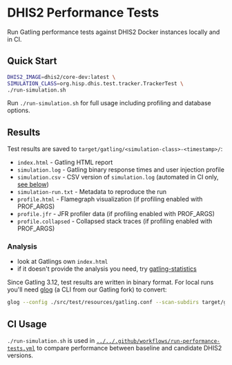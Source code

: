 # DHIS2 Performance Tests

Run Gatling performance tests against DHIS2 Docker instances locally and in CI.

## Quick Start

```sh
DHIS2_IMAGE=dhis2/core-dev:latest \
SIMULATION_CLASS=org.hisp.dhis.test.tracker.TrackerTest \
./run-simulation.sh
```

Run `./run-simulation.sh` for full usage including profiling and database options.

## Results

Test results are saved to `target/gatling/<simulation-class>-<timestamp>/`:

* `index.html` - Gatling HTML report
* `simulation.log` - Gatling binary response times and user injection profile
* `simulation.csv` - CSV version of `simulation.log` (automated in CI only, [see
below](#simulationcsv))
* `simulation-run.txt` - Metadata to reproduce the run
* `profile.html` - Flamegraph visualization (if profiling enabled with PROF_ARGS)
* `profile.jfr` - JFR profiler data (if profiling enabled with PROF_ARGS)
* `profile.collapsed` - Collapsed stack traces (if profiling enabled with PROF_ARGS)

### Analysis

* look at Gatlings own `index.html`
* if it doesn't provide the analysis you need, try
[gatling-statistics](https://github.com/dhis2/gatling-statistics)

Since Gatling 3.12, test results are written in binary format. For local runs you'll need
[glog](https://github.com/dhis2/gatling/releases) (a CLI from our Gatling fork) to convert:

```sh
glog --config ./src/test/resources/gatling.conf --scan-subdirs target/gatling
```

## CI Usage

`./run-simulation.sh` is used in
[`../../.github/workflows/run-performance-tests.yml`](../../.github/workflows/run-performance-tests.yml)
to compare performance between baseline and candidate DHIS2 versions.

